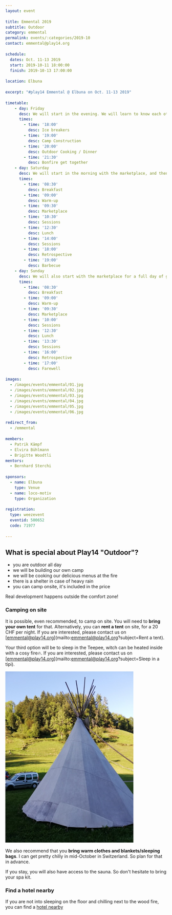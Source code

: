 ```yaml
---
layout: event

title: Emmental 2019
subtitle: Outdoor
category: emmental
permalink: events/:categories/2019-10
contact: emmental@play14.org

schedule:
  dates: Oct. 11-13 2019
  start: 2019-10-11 18:00:00
  finish: 2019-10-13 17:00:00

location: Elbuna

excerpt: "#play14 Emmental @ Elbuna on Oct. 11-13 2019"

timetable:
    - day: Friday
      desc: We will start in the evening. We will learn to know each other and share a nice dinner all together.
      times:
        - time: '18:00'
          desc: Ice breakers
        - time: '19:00'
          desc: Camp Construction
        - time: '20:00'
          desc: Outdoor Cooking / Dinner
        - time: '21:30'
          desc: Bonfire get together
    - day: Saturday
      desc: We will start in the morning with the marketplace, and then we will play games all day long.
      times:
        - time: '08:30'
          desc: Breakfast
        - time: '09:00'
          desc: Warm-up
        - time: '09:30'
          desc: Marketplace
        - time: '10:30'
          desc: Sessions
        - time: '12:30'
          desc: Lunch
        - time: '14:00'
          desc: Sessions
        - time: '18:00'
          desc: Retrospective
        - time: '19:00'
          desc: Barbecue
    - day: Sunday
      desc: We will also start with the marketplace for a full day of games. Whoever needs to catch a plane can leave earlier.
      times:
        - time: '08:30'
          desc: Breakfast
        - time: '09:00'
          desc: Warm-up
        - time: '09:30'
          desc: Marketplace
        - time: '10:00'
          desc: Sessions
        - time: '12:30'
          desc: Lunch
        - time: '13:30'
          desc: Sessions
        - time: '16:00'
          desc: Retrospective
        - time: '17:00'
          desc: Farewell

images:
  - /images/events/emmental/01.jpg
  - /images/events/emmental/02.jpg
  - /images/events/emmental/03.jpg
  - /images/events/emmental/04.jpg
  - /images/events/emmental/05.jpg
  - /images/events/emmental/06.jpg

redirect_from:
  - /emmental

members:
  - Patrik Kämpf
  - Elvira Bühlmann
  - Brigitte Woodtli
mentors:
  - Bernhard Sterchi

sponsors:
  - name: Elbuna
    type: Venue
  - name: loco-motiv
    type: Organization

registration: 
  type: weezevent
  eventid: 500652
  code: 71977

---
```


## What is special about Play14 "Outdoor"?

- you are outdoor all day
- we will be building our own camp
- we will be cooking our delicious menus at the fire
- there is a shelter in case of heavy rain
- you can camp onsite, it's included in the price

Real development happens outside the comfort zone!

### Camping on site

It is possible, even recommended, to camp on site. You will need to **bring your own tent** for that. Alternatively, you can **rent a tent** on site, for a 20 CHF per night. If you are interested, please contact us on [emmental@play14.org](mailto:emmental@play14.org?subject=Rent a tent).

Your third option will be to sleep in the Teepee, witch can be heated inside with a cosy fire🔥. If you are interested, please contact us on [emmental@play14.org](mailto:emmental@play14.org?subject=Sleep in a tipi).

![Tipi](/images/events/emmental/07.jpg)

We also recommend that you **bring warm clothes and blankets/sleeping bags**. I can get pretty chilly in mid-October in Switzerland. So plan for that in advance.

If you stay, you will also have access to the sauna. So don't hesitate to bring your spa kit.

### Find a hotel nearby

If you are not into sleeping on the floor and chilling next to the wood fire, you can find a [hotel nearby](http://www.thurm-signau.ch/de/hotel)
